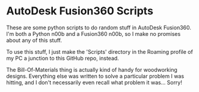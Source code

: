 # AutoDesk Fusion360 Scripts
These are some python scripts to do random stuff in AutoDesk Fusion360. I'm both a 
Python n00b and a Fusion360 n00b, so I make no promises about any of this stuff.

To use this stuff, I just make the 'Scripts' directory in the Roaming profile of my PC
a junction to this GitHub repo, instead.

The Bill-Of-Materials thing is actually kind of handy for woodworking designs. Everything
else was written to solve a particular problem I was hitting, and I don't necessarily
even recall what problem it was... Sorry!
